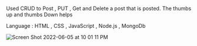 Used CRUD to Post , PUT , Get and Delete a post that is posted. The thumbs up and thumbs Down helps  

Language : HTML , CSS , JavaScript , Node.js , MongoDb 


![Screen Shot 2022-06-05 at 10 01 11 PM](https://user-images.githubusercontent.com/101997718/172082684-93b80bd2-8926-4777-baa3-2180a5e761af.png)
